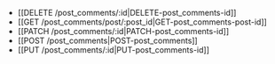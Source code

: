 * [[DELETE /post_comments/:id|DELETE-post_comments-id]]
* [[GET /post_comments/post/:post_id|GET-post_comments-post-id]]
* [[PATCH /post_comments/:id|PATCH-post_comments-id]]
* [[POST /post_comments|POST-post_comments]]
* [[PUT /post_comments/:id|PUT-post_comments-id]]